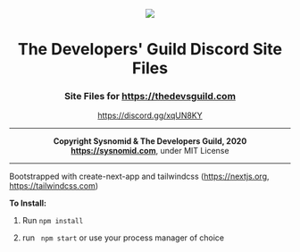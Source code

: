 <div align="center">

![](https://cdn.discordapp.com/attachments/718205418723213382/733202847331647508/TDG.png)

# The Developers' Guild Discord Site Files

### Site Files for https://thedevsguild.com
https://discord.gg/xqUN8KY

--------------------------------------------------------------------

**Copyright Sysnomid & The Developers Guild, 2020 
https://sysnomid.com**, under MIT License

----------------------------------------------------------------------
</div>

Bootstrapped with create-next-app and tailwindcss
(https://nextjs.org, https://tailwindcss.com)

**To Install:**

1. Run ``` npm install ```

2. run ``` npm start``` or use your process manager of choice

